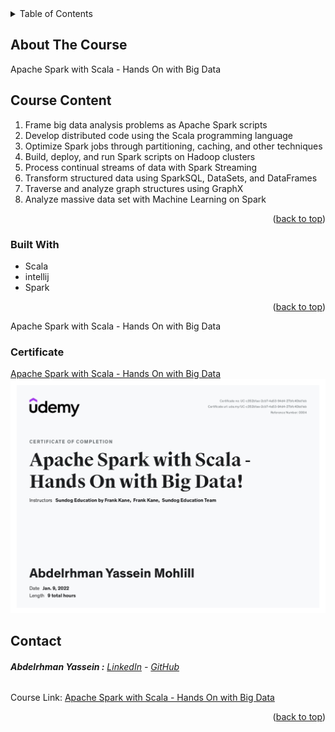 <div id="top"></div>


<!-- TABLE OF CONTENTS -->
<details>
  <summary>Table of Contents</summary>
  <ol>
    <li>
      <a href="#about-the-project">About The Course</a>
      <ul>
        <li><a href="#built-with">Built With</a></li>
      </ul>
    </li>
    <li><a href="#contact">Contact</a></li>
  </ol>
</details>



<!-- ABOUT THE PROJECT -->
## About The Course


 Apache Spark with Scala - Hands On with Big Data<br/>

 ## Course Content<br>
 1. Frame big data analysis problems as Apache Spark scripts<br/>
2. Develop distributed code using the Scala programming language<br/>
3. Optimize Spark jobs through partitioning, caching, and other techniques<br/>
4. Build, deploy, and run Spark scripts on Hadoop clusters<br/>
5. Process continual streams of data with Spark Streaming<br/>
6. Transform structured data using SparkSQL, DataSets, and DataFrames<br/>
7. Traverse and analyze graph structures using GraphX<br/>
8. Analyze massive data set with Machine Learning on Spark<br/>


<p align="right">(<a href="#top">back to top</a>)</p>



### Built With

* Scala
* intellij
* Spark

<p align="right">(<a href="#top">back to top</a>)</p>

Apache Spark with Scala - Hands On with Big Data


<!-- ### Prerequisites

* Cloudera vm -->
 


### Certificate
[Apache Spark with Scala - Hands On with Big Data ]([https://www.udemy.com/certificate/UC-c352b1ae-2cb7-4a53-94d4-27bfc40bd1eb/](https://raw.githubusercontent.com/Abdelrhman-Yassein/-ETL---Registered-Business-Locations---San-Francisco/main/Registered%20Business%20Locations%20-%20Fact%20Model.jpg))
![certificate](https://github.com/Abdelrhman-Yassein/-Apache-Spark-with-Scala---Hands-On-with-Big-Data/blob/main/Apache-Spark-with-Scala-Hands-On-with-Big-Data.jpg)


## Contact

######  **Abdelrhman Yassein  :**  [LinkedIn](https://www.linkedin.com/in/Abdelrhman-Yassein/) - [GitHub](https://github.com/Abdelrhman-Yassein?tab=repositories)


Course Link: [Apache Spark with Scala - Hands On with Big Data](https://www.udemy.com/course/big-data-harish/)

<p align="right">(<a href="#top">back to top</a>)</p>


